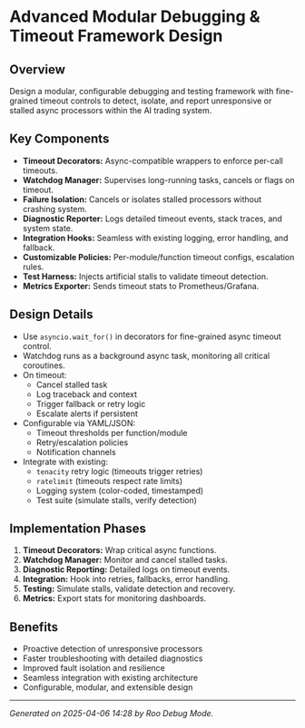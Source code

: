 # Advanced Modular Debugging & Timeout Framework Design

## Overview
Design a modular, configurable debugging and testing framework with fine-grained timeout controls to detect, isolate, and report unresponsive or stalled async processors within the AI trading system.

## Key Components
- **Timeout Decorators:** Async-compatible wrappers to enforce per-call timeouts.
- **Watchdog Manager:** Supervises long-running tasks, cancels or flags on timeout.
- **Failure Isolation:** Cancels or isolates stalled processors without crashing system.
- **Diagnostic Reporter:** Logs detailed timeout events, stack traces, and system state.
- **Integration Hooks:** Seamless with existing logging, error handling, and fallback.
- **Customizable Policies:** Per-module/function timeout configs, escalation rules.
- **Test Harness:** Injects artificial stalls to validate timeout detection.
- **Metrics Exporter:** Sends timeout stats to Prometheus/Grafana.

## Design Details
- Use `asyncio.wait_for()` in decorators for fine-grained async timeout control.
- Watchdog runs as a background async task, monitoring all critical coroutines.
- On timeout:
  - Cancel stalled task
  - Log traceback and context
  - Trigger fallback or retry logic
  - Escalate alerts if persistent
- Configurable via YAML/JSON:
  - Timeout thresholds per function/module
  - Retry/escalation policies
  - Notification channels
- Integrate with existing:
  - `tenacity` retry logic (timeouts trigger retries)
  - `ratelimit` (timeouts respect rate limits)
  - Logging system (color-coded, timestamped)
  - Test suite (simulate stalls, verify detection)

## Implementation Phases
1. **Timeout Decorators:** Wrap critical async functions.
2. **Watchdog Manager:** Monitor and cancel stalled tasks.
3. **Diagnostic Reporting:** Detailed logs on timeout events.
4. **Integration:** Hook into retries, fallbacks, error handling.
5. **Testing:** Simulate stalls, validate detection and recovery.
6. **Metrics:** Export stats for monitoring dashboards.

## Benefits
- Proactive detection of unresponsive processors
- Faster troubleshooting with detailed diagnostics
- Improved fault isolation and resilience
- Seamless integration with existing architecture
- Configurable, modular, and extensible design

---

*Generated on 2025-04-06 14:28 by Roo Debug Mode.*
